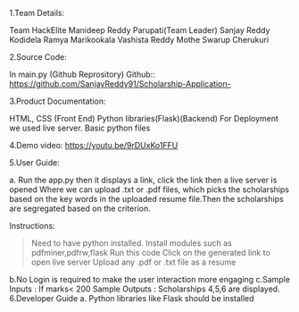 1.Team Details:

Team HackElite
Manideep Reddy Parupati(Team Leader)
Sanjay Reddy Kodidela
Ramya Marikookala
Vashista Reddy Mothe
Swarup Cherukuri

2.Source Code:

In main.py (Github Reprository)
Github:: https://github.com/SanjayReddy91/Scholarship-Application-


3.Product Documentation:

HTML, CSS (Front End)
Python libraries(Flask)(Backend)
For Deployment we used live server.
Basic python files

4.Demo video:
https://youtu.be/9rDUxKo1FFU

5.User Guide:

a. Run the app.py then it displays a link, click the link then a live server is opened
Where we can upload .txt or .pdf files, which picks the scholarships based on the
key words in the uploaded resume file.Then the scholarships are segregated based
on the criterion.

Instructions:
>Need to have python installed.
>Install modules such as pdfminer,pdfrw,flask
>Run this code
>Click on the generated link to open live server
>Upload any .pdf or .txt file as a resume

b.No Login is required to make the user interaction more engaging
c.Sample Inputs : If marks< 200
Sample Outputs : Scholarships 4,5,6 are displayed.
6.Developer Guide
a. Python libraries like Flask should be installed












